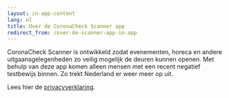 ```yaml
---
layout: in-app-content
lang: nl
title: Over de CoronaCheck Scanner app
redirect_from: /over-de-scanner-app-in-app
---
```

CoronaCheck Scanner is ontwikkeld zodat evenementen, horeca en andere uitgaansgelegenheden zo veilig mogelijk de deuren kunnen openen. Met behulp van deze app komen alleen mensen met een recent negatief testbewijs binnen. Zo trekt Nederland er weer meer op uit.  

Lees hier de [privacyverklaring](/nl/privacy-in-app). 

